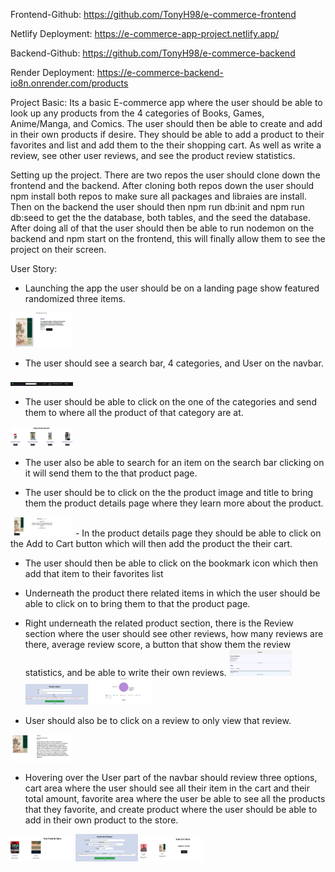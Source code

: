 Frontend-Github: https://github.com/TonyH98/e-commerce-frontend

Netlify Deployment: https://e-commerce-app-project.netlify.app/

Backend-Github: https://github.com/TonyH98/e-commerce-backend

Render Deployment: https://e-commerce-backend-io8n.onrender.com/products


Project Basic:
Its a basic E-commerce app where the user should be able to look up any products from the 4 categories of Books, Games, Anime/Manga, and Comics. The user should then be able to create and add in their own products if desire. They should be able to add a product to their favorites and list and add them to the their shopping cart. As well as write a review, see other user reviews, and see the product review statistics. 

Setting up the project. 
There are two repos the user should clone down the frontend and the backend. After cloning both repos down the user should npm install both repos to make sure all packages and libraies are install. Then on the backend the user should then npm run db:init and npm run db:seed to get the the database, both tables, and the seed the database. After doing all of that the user should then be able to run nodemon on the backend and npm start on the frontend, this will finally allow them to see the project on their screen. 

User Story: 
-  Launching the app the user should be on a landing page show featured randomized three items.

<img src="/screenshots/landing.png" width="100">


- The user should see a search bar, 4 categories, and User on the navbar.
<img src="/screenshots/nav.png" width="100">

- The user should be able to click on the one of the categories and send them to where all the product of that category are at. 
<img src="/screenshots/category.png" width="100">

- The user also be able to search for an item on the search bar clicking on it will send them to the that product page. 

- The user should be to click on the the product image and title to bring them the product details page where they learn more about the product. 
<img src="/screenshots/details.png" width="100">
- In the product details page they should be able to click on the Add to Cart button which will then add the product the their cart.

- The user should then be able to click on the bookmark icon which then add that item to their favorites list 

- Underneath the product there related items in which the user should be able to click on to bring them to that the product page.

- Right underneath the related product section, there is the Review section where the user should see other reviews, how many reviews are there, average review score, a button that show them the review statistics, and be able to write their own reviews. 
<img src="/screenshots/review.png" width="100"> <img src="/screenshots/reviewform.png" width="100"> <img src="/screenshots/chart.png" width="100">


- User should also be to click on a review to only view that review.
<img src="/screenshots/reviewcontent.png" width="100">

- Hovering over the User part of the navbar should review three options, cart area where the user should see all their item in the cart and their total amount, favorite area where the user be able to see all the products that they favorite, and create product where the user should be able to add in their own product to the store. 

<img src="/screenshots/favorite.png" width="100">
<img src="/screenshots/productform.png" width="100">
<img src="/screenshots/cart.png" width="100">